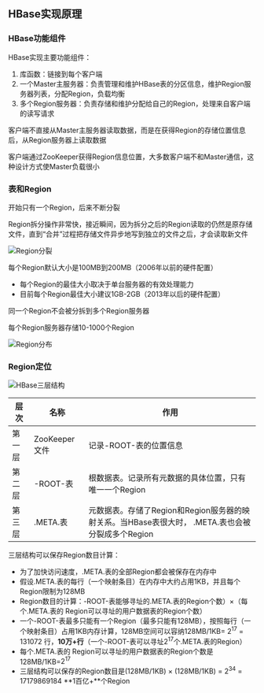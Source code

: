 ## HBase实现原理

### HBase功能组件
HBase实现主要功能组件：

1. 库函数：链接到每个客户端
2. 一个Master主服务器：负责管理和维护HBase表的分区信息，维护Region服务器列表，分配Region，负载均衡
3. 多个Region服务器：负责存储和维护分配给自己的Region，处理来自客户端的读写请求

客户端不直接从Master主服务器读取数据，而是在获得Region的存储位置信息后，从Region服务器上读取数据

客户端通过ZooKeeper获得Region信息位置，大多数客户端不和Master通信，这种设计方式使Master负载很小

### 表和Region
开始只有一个Region，后来不断分裂

Region拆分操作非常快，接近瞬间，因为拆分之后的Region读取的仍然是原存储文件，直到“合并”过程把存储文件异步地写到独立的文件之后，才会读取新文件

![Region分裂]()

每个Region默认大小是100MB到200MB（2006年以前的硬件配置）

- 每个Region的最佳大小取决于单台服务器的有效处理能力
- 目前每个Region最佳大小建议1GB-2GB（2013年以后的硬件配置）

同一个Region不会被分拆到多个Region服务器

每个Region服务器存储10-1000个Region

![Region分布]()

### Region定位

![HBase三层结构]()

层次 | 名称 | 作用
--- | --- | ---
第一层 | ZooKeeper文件 | 记录-ROOT-表的位置信息
第二层 | -ROOT-表 | 根数据表。记录所有元数据的具体位置，只有唯一一个Region
第三层 | .META.表 | 元数据表。存储了Region和Region服务器的映射关系。当HBase表很大时， .META.表也会被分裂成多个Region

三层结构可以保存Region数目计算：

- 为了加快访问速度，.META.表的全部Region都会被保存在内存中
- 假设.META.表的每行（一个映射条目）在内存中大约占用1KB，并且每个Region限制为128MB
- Region数目的计算：-ROOT-表能够寻址的.META.表的Region个数）×（每个.META.表的 Region可以寻址的用户数据表的Region个数）
- 一个-ROOT-表最多只能有一个Region（最多只能有128MB），按照每行（一个映射条目）占用1KB内存计算，128MB空间可以容纳128MB/1KB= $2^{17}$ = 131072 行，**10万+行**（一个-ROOT-表可以寻址$2^{17}$个.META.表的Region）
- 每个.META.表的 Region可以寻址的用户数据表的Region个数是128MB/1KB=$2^{17}$
- 三层结构可以保存的Region数目是(128MB/1KB) × (128MB/1KB) = $2^{34}$ = 17179869184  **1百亿+**个Region